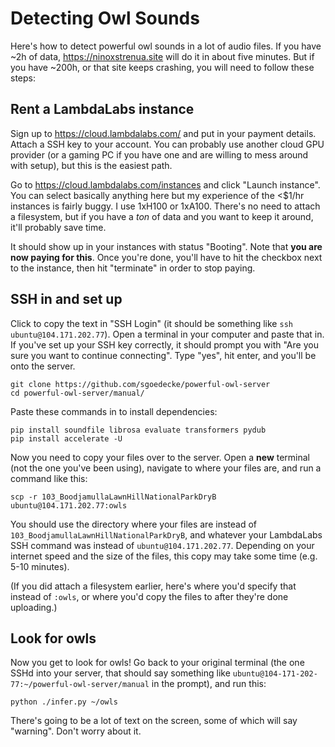 # Detecting Owl Sounds

Here's how to detect powerful owl sounds in a lot of audio files. If you have ~2h of data, https://ninoxstrenua.site will do it in about five minutes. But if you have ~200h, or that site keeps crashing, you will need to follow these steps:

## Rent a LambdaLabs instance

Sign up to https://cloud.lambdalabs.com/ and put in your payment details. Attach a SSH key to your account. You can probably use another cloud GPU provider (or a gaming PC if you have one and are willing to mess around with setup), but this is the easiest path.

Go to https://cloud.lambdalabs.com/instances and click "Launch instance". You can select basically anything here but my experience of the <$1/hr instances is fairly buggy. I use 1xH100 or 1xA100. There's no need to attach a filesystem, but if you have a _ton_ of data and you want to keep it around, it'll probably save time.

It should show up in your instances with status "Booting". Note that **you are now paying for this**. Once you're done, you'll have to hit the checkbox next to the instance, then hit "terminate" in order to stop paying.

## SSH in and set up

Click to copy the text in "SSH Login" (it should be something like `ssh ubuntu@104.171.202.77`). Open a terminal in your computer and paste that in. If you've set up your SSH key correctly, it should prompt you with "Are you sure you want to continue connecting". Type "yes", hit enter, and you'll be onto the server.

```
git clone https://github.com/sgoedecke/powerful-owl-server
cd powerful-owl-server/manual/
```

Paste these commands in to install dependencies:

```
pip install soundfile librosa evaluate transformers pydub
pip install accelerate -U
```

Now you need to copy your files over to the server. Open a **new** terminal (not the one you've been using), navigate to where your files are, and run a command like this:

```
scp -r 103_BoodjamullaLawnHillNationalParkDryB ubuntu@104.171.202.77:owls
```

You should use the directory where your files are instead of `103_BoodjamullaLawnHillNationalParkDryB`, and whatever your LambdaLabs SSH command was instead of `ubuntu@104.171.202.77`. Depending on your internet speed and the size of the files, this copy may take some time (e.g. 5-10 minutes).

(If you did attach a filesystem earlier, here's where you'd specify that instead of `:owls`, or where you'd copy the files to after they're done uploading.)

## Look for owls

Now you get to look for owls! Go back to your original terminal (the one SSHd into your server, that should say something like `ubuntu@104-171-202-77:~/powerful-owl-server/manual` in the prompt), and run this:

`python ./infer.py ~/owls`

There's going to be a lot of text on the screen, some of which will say "warning". Don't worry about it.